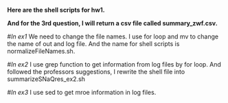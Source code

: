 **Here are the shell scripts for hw1.**

**And for the 3rd question, I will return a csv file called summary_zwf.csv.**


#*In ex1*
We need to change the file names.
I use for loop and mv to change the name of out and log file.
And the name for shell scripts is normalizeFileNames.sh.

#*In ex2*
I use grep function to get information from log files by for loop.
And followed the professors suggestions, I rewrite the shell file into summarizeSNaQres_ex2.sh

#*In ex3*
I use sed to get mroe information in log files. 
